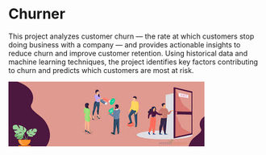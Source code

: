# Churner

This project analyzes customer churn — the rate at which customers stop doing business with a company — and provides actionable insights to reduce churn and improve customer retention. Using historical data and machine learning techniques, the project identifies key factors contributing to churn and predicts which customers are most at risk.

![No image found](Lchurn.jpg)
